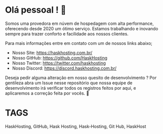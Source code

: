 # Olá pessoal ! 👋

Somos uma provedora em núvem de hospedagem com alta performance, oferecendo desde 2020 um ótimo serviço.
Estamos trabalhando e inovando sempre para trazer conforto e facilidade aos nossos clientes.

Para mais informações entre em contato com um de nossos links abaixo;

- Nosso Site: https://haskhosting.com.br/
- Nosso GitHub: https://github.com/HaskHosting
- Nosso Twitter: https://twitter.com/haskhosting
- Nosso Discord: https://discord.haskhosting.com.br/

Deseja pedir alguma alteração em nosso quesito de desenvolvimento ? Por gentileza abra um Issue nesse repositório que nossa equipe de desenvolvimento irá verificar todos os registros feitos por aqui, e aplicaremos a correção feita por vocês. 💖

# TAGS
HaskHosting, GitHub, Hask Hosting, Hask-Hosting, Git Hub, HaskHost
